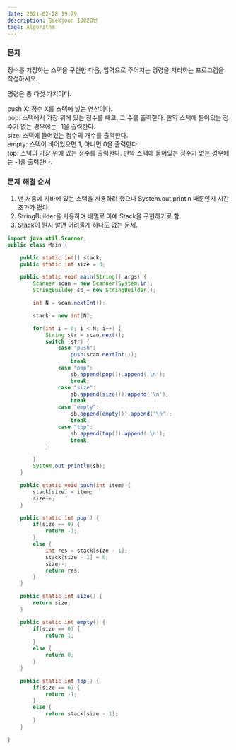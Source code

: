 ```yaml
---
date: 2021-02-28 19:29
description: Baekjoon 10828번
tags: Algorithm
---
```

### 문제
정수를 저장하는 스택을 구현한 다음, 입력으로 주어지는 명령을 처리하는 프로그램을 작성하시오.

명령은 총 다섯 가지이다.

push X: 정수 X를 스택에 넣는 연산이다.<br/>
pop: 스택에서 가장 위에 있는 정수를 빼고, 그 수를 출력한다. 만약 스택에 들어있는 정수가 없는 경우에는 -1을 출력한다.<br/>
size: 스택에 들어있는 정수의 개수를 출력한다.<br/>
empty: 스택이 비어있으면 1, 아니면 0을 출력한다.<br/>
top: 스택의 가장 위에 있는 정수를 출력한다. 만약 스택에 들어있는 정수가 없는 경우에는 -1을 출력한다.<br/>

### 문제 해결 순서
1. 맨 처음에 자바에 있는 스택을 사용하려 했으나 System.out.println 때문인지 시간초과가 떴다.
2. StringBuilder을 사용하며 배열로 아예 Stack을 구현하기로 함.
3. Stack이 뭔지 알면 어려울게 하나도 없는 문제.

```java
import java.util.Scanner;
public class Main {

    public static int[] stack;
    public static int size = 0;

    public static void main(String[] args) {
        Scanner scan = new Scanner(System.in);
        StringBuilder sb = new StringBuilder();

        int N = scan.nextInt();

        stack = new int[N];

        for(int i = 0; i < N; i++) {
            String str = scan.next();
            switch (str) {
                case "push":
                    push(scan.nextInt());
                    break;
                case "pop":
                    sb.append(pop()).append('\n');
                    break;
                case "size":
                    sb.append(size()).append('\n');
                    break;
                case "empty":
                    sb.append(empty()).append('\n');
                    break;
                case "top":
                    sb.append(top()).append('\n');
                    break;
            }

        }
        System.out.println(sb);
    }

    public static void push(int item) {
        stack[size] = item;
        size++;
    }

    public static int pop() {
        if(size == 0) {
            return -1;
        }
        else {
            int res = stack[size - 1];
            stack[size - 1] = 0;
            size--;
            return res;
        }
    }

    public static int size() {
        return size;
    }

    public static int empty() {
        if(size == 0) {
            return 1;
        }
        else {
            return 0;
        }
    }

    public static int top() {
        if(size == 0) {
            return -1;
        }
        else {
            return stack[size - 1];
        }
    }

}
```
